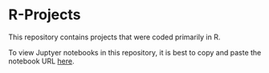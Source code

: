 # R-Projects

This repository contains projects that were coded primarily in R.

To view Juptyer notebooks in this repository, it is best to copy and paste the notebook URL [here](https://nbviewer.jupyter.org/).
